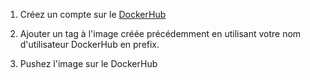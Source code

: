 1. Créez un compte sur le [DockerHub](https://hub.docker.com)

2. Ajouter un tag à l'image créée précédemment en utilisant votre nom d'utilisateur DockerHub en prefix.

3. Pushez l'image sur le DockerHub

